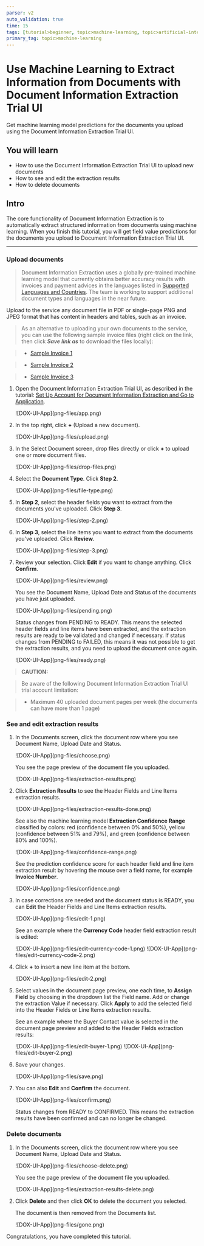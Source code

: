```yaml
---
parser: v2
auto_validation: true
time: 15
tags: [tutorial>beginner, topic>machine-learning, topic>artificial-intelligence, topic>cloud, topic>user-interface, software-product>sap-business-technology-platform, software-product>sap-ai-business-services, software-product>document-information-extraction]
primary_tag: topic>machine-learning
---
```


# Use Machine Learning to Extract Information from Documents with Document Information Extraction Trial UI
<!-- description --> Get machine learning model predictions for the documents you upload using the Document Information Extraction Trial UI.

## You will learn
  - How to use the Document Information Extraction Trial UI to upload new documents
  - How to see and edit the extraction results
  - How to delete documents

## Intro
The core functionality of Document Information Extraction is to automatically extract structured information from documents using machine learning. When you finish this tutorial, you will get field value predictions for the documents you upload to Document Information Extraction Trial UI.

---

### Upload documents


>Document Information Extraction uses a globally pre-trained machine learning model that currently obtains better accuracy results with invoices and payment advices in the languages listed in [Supported Languages and Countries](https://help.sap.com/viewer/5fa7265b9ff64d73bac7cec61ee55ae6/SHIP/en-US/5bf847f7d1a848dcb3513eff9ec70412.html). The team is working to support additional document types and languages in the near future.

Upload to the service any document file in PDF or single-page PNG and JPEG format that has content in headers and tables, such as an invoice.

>As an alternative to uploading your own documents to the service, you can use the following sample invoice files (right click on the link, then click ***Save link as*** to download the files locally):

>- [Sample Invoice 1](https://raw.githubusercontent.com/SAPDocuments/Tutorials/master/tutorials/cp-aibus-dox-swagger-ui/data/sample-invoice-1.pdf)

>- [Sample Invoice 2](https://raw.githubusercontent.com/SAPDocuments/Tutorials/master/tutorials/cp-aibus-dox-swagger-ui/data/sample-invoice-2.pdf)

>- [Sample Invoice 3](https://raw.githubusercontent.com/SAPDocuments/Tutorials/master/tutorials/cp-aibus-dox-swagger-ui/data/sample-invoice-3.pdf)


1. Open the Document Information Extraction Trial UI, as described in the tutorial: [Set Up Account for Document Information Extraction and Go to Application](cp-aibus-dox-booster-app).

    <!-- border -->![DOX-UI-App](png-files/app.png)

2. In the top right, click **+** (Upload a new document).

    <!-- border -->![DOX-UI-App](png-files/upload.png)

3. In the Select Document screen, drop files directly or click **+** to upload one or more document files.

    <!-- border -->![DOX-UI-App](png-files/drop-files.png)

4. Select the **Document Type**. Click **Step 2**.

    <!-- border -->![DOX-UI-App](png-files/file-type.png)

5. In **Step 2**, select the header fields you want to extract from the documents you've uploaded. Click **Step 3**.

    <!-- border -->![DOX-UI-App](png-files/step-2.png)

6. In **Step 3**, select the line items you want to extract from the documents you've uploaded. Click **Review**.

    <!-- border -->![DOX-UI-App](png-files/step-3.png)

7. Review your selection. Click **Edit** if you want to change anything. Click **Confirm**.

    <!-- border -->![DOX-UI-App](png-files/review.png)

    You see the Document Name, Upload Date and Status of the documents you have just uploaded.

    <!-- border -->![DOX-UI-App](png-files/pending.png)

    Status changes from PENDING to READY. This means the selected header fields and line items have been extracted, and the extraction results are ready to be validated and changed if necessary. If status changes from PENDING to FAILED, this means it was not possible to get the extraction results, and you need to upload the document once again.

    <!-- border -->![DOX-UI-App](png-files/ready.png)

>**CAUTION:**

>Be aware of the following Document Information Extraction Trial UI trial account limitation:​

>- Maximum 40 uploaded document pages per week​ (the documents can have more than 1 page)​




### See and edit extraction results


1. In the Documents screen, click the document row where you see Document Name, Upload Date and Status.

    <!-- border -->![DOX-UI-App](png-files/choose.png)

    You see the page preview of the document file you uploaded.

    <!-- border -->![DOX-UI-App](png-files/extraction-results.png)

2. Click **Extraction Results** to see the Header Fields and Line Items extraction results.

    <!-- border -->![DOX-UI-App](png-files/extraction-results-done.png)

    See also the machine learning model **Extraction Confidence Range** classified by colors: red (confidence between 0% and 50%), yellow (confidence between 51% and 79%), and green (confidence between 80% and 100%).

    <!-- border -->![DOX-UI-App](png-files/confidence-range.png)

    See the prediction confidence score for each header field and line item extraction result by hovering the mouse over a field name, for example **Invoice Number**.

    <!-- border -->![DOX-UI-App](png-files/confidence.png)

3. In case corrections are needed and the document status is READY, you can **Edit** the Header Fields and Line Items extraction results.

    <!-- border -->![DOX-UI-App](png-files/edit-1.png)

    See an example where the **Currency Code** header field extraction result is edited:

    <!-- border -->![DOX-UI-App](png-files/edit-currency-code-1.png)

    <!-- border -->![DOX-UI-App](png-files/edit-currency-code-2.png)

4. Click **+** to insert a new line item at the bottom.

    <!-- border -->![DOX-UI-App](png-files/edit-2.png)

5. Select values in the document page preview, one each time, to **Assign Field** by choosing in the dropdown list the Field name. Add or change the extraction Value if necessary. Click **Apply** to add the selected field into the Header Fields or Line Items extraction results.

    See an example where the Buyer Contact value is selected in the document page preview and added to the Header Fields extraction results:

    <!-- border -->![DOX-UI-App](png-files/edit-buyer-1.png)

    <!-- border -->![DOX-UI-App](png-files/edit-buyer-2.png)

6. Save your changes.

    <!-- border -->![DOX-UI-App](png-files/save.png)

7. You can also **Edit** and **Confirm** the document.

    <!-- border -->![DOX-UI-App](png-files/confirm.png)

    Status changes from READY to CONFIRMED. This means the extraction results have been confirmed and can no longer be changed.



### Delete documents


1. In the Documents screen, click the document row where you see Document Name, Upload Date and Status.

    <!-- border -->![DOX-UI-App](png-files/choose-delete.png)

    You see the page preview of the document file you uploaded.

    <!-- border -->![DOX-UI-App](png-files/extraction-results-delete.png)

2. Click **Delete** and then click **OK** to delete the document you selected.

    The document is then removed from the Documents list.

    <!-- border -->![DOX-UI-App](png-files/gone.png)

Congratulations, you have completed this tutorial.

